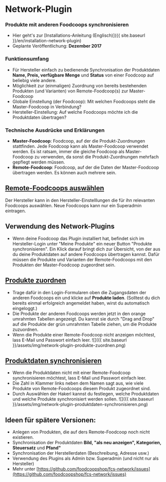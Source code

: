 # Network-Plugin
### Produkte mit anderen Foodcoops synchronisieren

* Hier geht's zur [Installations-Anleitung (Englisch)]({{ site.baseurl }}/en/installation-network-plugin)
* Geplante Veröffentlichung: **Dezember 2017**

### Funktionsumfang
* Für Hersteller einfach zu bedienende Synchronisation der Produktdaten **Name, Preis, verfügbare Menge** und **Status** von einer Foodcoop auf beliebig viele andere.
* Möglichkeit zur (einmaligen) Zuordnung von bereits bestehenden Produkten (und Varianten) von Remote-Foodcoop(s) zur Master-Foodcoop
* Globale Einstellung (der Foodcoop): Mit welchen Foodcoops steht die Master-Foodcoop in Verbindung?
* Hersteller-Einstellung: Auf welche Foodcoops möchte ich die Produktdaten übertragen?

### Technische Ausdrücke und Erklärungen
* **Master-Foodcoop**: Foodcoop, auf der die Produkt-Zuordnungen stattfinden. Jede Foodcoop kann als Master-Foodcoop verwendet werden. Es ist ratsam, immer die gleiche Foodcoop als Master-Foodcoop zu verwenden, da sonst die Produkt-Zuordnungen mehrfach gepflegt werden müssen.
* **Remote-Foodcoop**: Foodcoop, auf der die Daten der Master-Foodcoop übertragen werden. Es können auch mehrere sein.

## [Remote-Foodcoops auswählen](#remote-foodocops-auswaehlen)
Der Hersteller kann in den Hersteller-Einstelllungen die für ihn relevanten Foodcoops auswählen. Neue Foodcoops kann nur ein Superadmin eintragen.

## Verwendung des Network-Plugins
* Wenn deine Foodcoop das Plugin installiert hat, befindet sich im Hersteller-Login unter "Meine Produkte" ein neuer Button "Produkte synchronisieren". Ein Klick darauf bringt dich zur Übersicht, von der aus du deine Produktdaten auf andere Foodcoops übertragen kannst. Dafür müssen die Produkte und Varianten der Remote-Foodcoops mit den Produkten der Master-Foodcoop zugeordnet sein.

## [Produkte zuordnen](#produkte-zuordnen)
* Trage dafür in den Login-Formularen oben die Zugangsdaten der anderen Foodcoops ein und klicke auf **Produkte laden**. (Solltest du dich bereits einmal erfolgreich angemeldet haben, wirst du automatisch eingeloggt.)
* Die Produkte der anderen Foodcoops werden jetzt in den orange umrahmten Tabellen angezeigt. Du kannst sie durch "Drag and Drop" auf die Produkte der grün umrahmten Tabelle ziehen, um die Produkte zuzuordnen.
* Wenn die Produkte einer Remote-Foodcoop nicht anzeigen möchtest, lass E-Mail und Passwort einfach leer.
![]({{ site.baseurl }}/assets/img/network-plugin-produkte-zuordnen.png)

## [Produktdaten synchronisieren](#produktdaten-synchronisieren)
* Wenn die Produktdaten nicht mit einer Remote-Foodcoop synchronisieren möchtest, lass E-Mail und Passwort einfach leer.
* Die Zahl in Klammer links neben dem Namen sagt aus, wie viele Produkte von Remote-Foodcoops diesem Produkt zugeordnet sind.
* Durch Auswählen der Hakerl kannst du festlegen, welche Produktdaten und welche Produkte synchronisiert werden sollen.
![]({{ site.baseurl }}/assets/img/network-plugin-produktdaten-synchronisieren.png)

## Ideen für spätere Versionen:
* Anlegen von Produkten, die auf ders Remote-Foodcoop noch nicht existieren.
* Synchronisation der Produktdaten **Bild, "als neu anzeigen", Kategorien, Steuersatz** und **Pfand"**
* Synchronisation der Herstellerdaten (Beschreibung, Adresse usw.)
* Verwendung des Plugins als Admin bzw. Superadmin (und nicht nur als Hersteller)
* Mehr unter [https://github.com/foodcoopshop/fcs-network/issues](https://github.com/foodcoopshop/fcs-network/issues)
